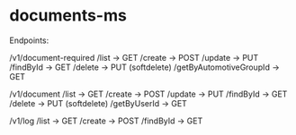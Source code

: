 # documents-ms

Endpoints:

/v1/document-required
  /list       -> GET
  /create     -> POST 
  /update     -> PUT
  /findById   -> GET
  /delete     -> PUT (softdelete)
  /getByAutomotiveGroupId     -> GET
 
/v1/document
  /list       -> GET
  /create     -> POST 
  /update     -> PUT
  /findById   -> GET
  /delete     -> PUT (softdelete)
  /getByUserId    -> GET
  
/v1/log
  /list       -> GET
  /create     -> POST 
  /findById   -> GET

